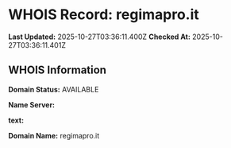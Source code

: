 # WHOIS Record: regimapro.it

**Last Updated:** 2025-10-27T03:36:11.400Z
**Checked At:** 2025-10-27T03:36:11.401Z

## WHOIS Information

**Domain Status:** AVAILABLE

**Name Server:** 

**text:** 

**Domain Name:** regimapro.it

